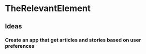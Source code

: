 # TheRelevantElement

## Ideas

### Create an app that get articles and stories based on user preferences
